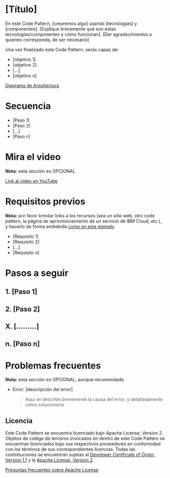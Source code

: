 # [Título]

En este Code Pattern, [crearemos algo] usando [tecnologías] y [componentes]. [Explique brevemente qué son estas tecnologías/componentes y cómo funcionan]. [Dar agradecimientos a quienes corresponda, de ser necesario]

Una vez finalizado este Code Pattern, serás capaz de:

* [objetivo 1]
* [objetivo 2]
* [...]
* [objetivo n]

<!--Se ruega crear un sub-directorio "images" y colocar la imagen (llamada arquitectura.png o arquitectura.jpg) allí.-->
[Diagrama de Arquitectura](./images/arquitectura.png)

# Secuencia

* [Paso 1]
* [Paso 2]
* [...]
* [Paso n]

# Mira el video

**Nota:** esta sección es OPCIONAL

[Link al video en YouTube](COLOCAR_LINK_AQUÍ)

# Requisitos previos

**Nota:** por favor brindar links a los recursos (sea un sitio web, otro code pattern, la página de aprovisionamiento de un servicio de IBM Cloud, etc.), y hacerlo de forma embebida [como en este ejemplo](AQUI_SE_COLOCA_EL_LINK)

* [Requisito 1]
* [Requisito 2]
* [...]
* [Requisito n]

# Pasos a seguir

## 1. [Paso 1]

## 2. [Paso 2]

## X. [.........]

## n. [Paso n]

# Problemas frecuentes

**Nota:** esta sección es OPCIONAL, aunque recomendada

* Error: [descripción del error]

  > Aquí se describe brevemente la causa del error, y detalladamente cómo solucionarlo

<!-- esta sección se queda tal y como está. NO MODIFICAR -->
## Licencia

Este Code Pattern se encuentra licenciado bajo Apache License, Version 2. Objetos de código de terceros invocados en dentro de este Code Pattern se encuentran licenciados bajo sus respectivos proveedores en conformidad con los términos de sus correspondientes licencias. Todas las contribuciones se encuentran sujetas al [Developer Certificate of Origin, Version 1.1](https://developercertificate.org/) y la [Apache License, Version 2](https://www.apache.org/licenses/LICENSE-2.0.txt).

[Preguntas frecuentes sobre Apache License](https://www.apache.org/foundation/license-faq.html#WhatDoesItMEAN)

